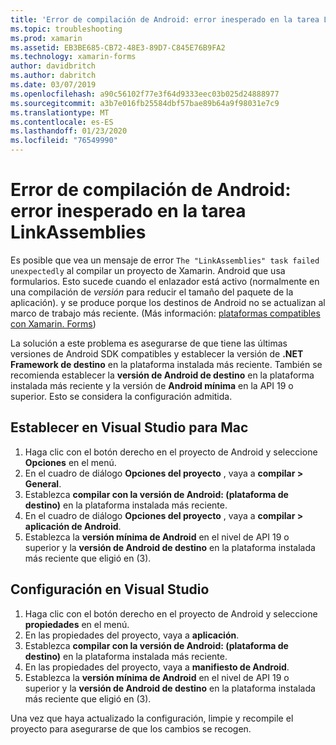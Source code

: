 ```yaml
---
title: 'Error de compilación de Android: error inesperado en la tarea LinkAssemblies'
ms.topic: troubleshooting
ms.prod: xamarin
ms.assetid: EB3BE685-CB72-48E3-89D7-C845E76B9FA2
ms.technology: xamarin-forms
author: davidbritch
ms.author: dabritch
ms.date: 03/07/2019
ms.openlocfilehash: a90c56102f77e3f64d9333eec03b025d24888977
ms.sourcegitcommit: a3b7e016fb25584dbf57bae89b64a9f98031e7c9
ms.translationtype: MT
ms.contentlocale: es-ES
ms.lasthandoff: 01/23/2020
ms.locfileid: "76549990"
---
```

# <a name="android-build-error--the-linkassemblies-task-failed-unexpectedly"></a>Error de compilación de Android: error inesperado en la tarea LinkAssemblies

Es posible que vea un mensaje de error `The "LinkAssemblies" task failed unexpectedly` al compilar un proyecto de Xamarin. Android que usa formularios. Esto sucede cuando el enlazador está activo (normalmente en una compilación de *versión* para reducir el tamaño del paquete de la aplicación). y se produce porque los destinos de Android no se actualizan al marco de trabajo más reciente. (Más información: [plataformas compatibles con Xamarin. Forms](~/get-started/supported-platforms.md#android-platform-support))

La solución a este problema es asegurarse de que tiene las últimas versiones de Android SDK compatibles y establecer la versión de **.NET Framework de destino** en la plataforma instalada más reciente. También se recomienda establecer la **versión de Android de destino** en la plataforma instalada más reciente y la versión de **Android mínima** en la API 19 o superior. Esto se considera la configuración admitida.

## <a name="setting-in-visual-studio-for-mac"></a>Establecer en Visual Studio para Mac

1. Haga clic con el botón derecho en el proyecto de Android y seleccione **Opciones** en el menú.
2. En el cuadro de diálogo **Opciones del proyecto** , vaya a **compilar > General**.
3. Establezca **compilar con la versión de Android: (plataforma de destino)** en la plataforma instalada más reciente.
4. En el cuadro de diálogo **Opciones del proyecto** , vaya a **compilar > aplicación de Android**.
5. Establezca la **versión mínima de Android** en el nivel de API 19 o superior y la **versión de Android de destino** en la plataforma instalada más reciente que eligió en (3).

## <a name="setting-in-visual-studio"></a>Configuración en Visual Studio

1. Haga clic con el botón derecho en el proyecto de Android y seleccione **propiedades** en el menú.
2. En las propiedades del proyecto, vaya a **aplicación**.
3. Establezca **compilar con la versión de Android: (plataforma de destino)** en la plataforma instalada más reciente.
4. En las propiedades del proyecto, vaya a **manifiesto de Android**.
5. Establezca la **versión mínima de Android** en el nivel de API 19 o superior y la **versión de Android de destino** en la plataforma instalada más reciente que eligió en (3).

Una vez que haya actualizado la configuración, limpie y recompile el proyecto para asegurarse de que los cambios se recogen.
